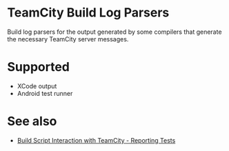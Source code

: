 TeamCity Build Log Parsers
==========================

Build log parsers for the output generated by some compilers that generate the necessary TeamCity server messages.

# Supported
* XCode output
* Android test runner

# See also
* [Build Script Interaction with TeamCity - Reporting Tests](http://confluence.jetbrains.com/display/TCD8/Build+Script+Interaction+with+TeamCity#BuildScriptInteractionwithTeamCity-ReportingTests)

